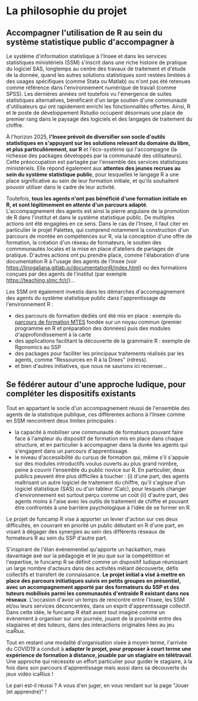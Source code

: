 # La philosophie du projet


## Accompagner l'utilisation de R au sein du système statistique public d'accompagner à

Le système d'information statistique à l'Insee et dans les services statistiques ministériels (SSM) s'inscrit dans une riche histoire de pratique du logiciel SAS, longtemps au centre des travaux de traitement et d'étude de la donnée, quand les autres solutions statistiques sont restées limitées à des usages spécifiques (comme Stata ou Matlab) ou n'ont pas été retenues comme référence dans l'environnement numérique de travail (comme SPSS). Les dernières années ont toutefois vu l'émergence de suites statistiques alternatives, bénéficant d'un large soutien d'une communauté d'utilisateurs qui ont rapidement enrichi les fonctionnalités offertes. Ainsi, R et le poste de développement Rstudio occupent désormais une place de premier rang dans le paysage des logiciels et des langages de traitement du chiffre. 

À l'horizon 2025, **l'Insee prévoit de diversifier son socle d'outils statistiques en s'appuyant sur les solutions relevant du domaine du libre, et plus particulièrement, sur R** et l'éco-système qui l'accompagne (la richesse des packages développés par la communauté des utilisateurs). Cette préoccupation est partagée par l'ensemble des services statistiques ministériels. Elle répond également aux **attentes des jeunes recrues au sein du système statistique public**, pour lesquelles le langage R a une place significative au sein de leur formation initiale, et qu'ils souhaitent pouvoir utiliser dans le cadre de leur activité. 

Toutefois, **tous les agents n'ont pas bénéficié d'une formation initiale en R, et sont légitimement en attente d'un parcours adapté**. L'accompagnement des agents est ainsi la pierre angulaire de la promotion de R dans l'institut et dans le système statistique public. De multiples actions ont été engagées en ce sens. Dans le cas de l'Insee, il faut citer en particulier le projet Palettes, qui comprend notamment la construction d'un parcours de montée en compétences sur R, via la conception d'une offre de formation, la création d'un réseau de formateurs, le soutien des commmunautés locales et la mise en place d'ateliers de partages de pratique. D'autres actions ont pu prendre place, comme l'élaboration d'une documentation R à l'usage des agents de l'Insee (voir https://linogaliana.gitlab.io/documentationR/index.html) ou des formations conçues par des agents de l'institut (par exemple https://teaching.slmc.fr/r/)... 

Les SSM ont également investis dans les démarches d'accompagnement des agents du système statistique public dans l'apprentissage de l'environnement R : 

- des parcours de formation dédiés ont été mis en place : exemple du [parcours de formation MTES](https://mtes-mct.github.io/parcours-r/) fondée sur un noyau commun (premier programme en R et préparation des données) puis des modules d'approfondissement à la carte
- des applications facilitant la découverte de la grammaire R : exemple de Rgonomics au SSP
- des packages pour faciliter les principaux traitements réalisés par les agents, comme  "Ressources en R à la Drees" (rdress).
- et bien d'autres initiatives, que nous ne saurions ici recenser...

## Se fédérer autour d'une approche ludique, pour compléter les dispositifs existants

Tout en appartant le socle d'un accompagnement réussi de l'ensemble des agents de la statistique publique, ces différentes actions à l'Insee comme en SSM rencontrent deux limites principales : 

- la capacité à mobiliser une communauté de formateurs pouvant faire face à l'ampleur du dispositif de formation mis en place dans chaque structure, et en particulier à accompagner dans la durée les agents qui s'engagent dans un parcours d'apprentissage. 
- le niveau d'accessibilité du cursus de formation qui, même s'il s'appuie sur des modules introductifs voulus ouverts au plus grand nombre, peine à couvrir l'ensemble du public novice sur R. En particulier, deux publics peuvent être plus difficiles à toucher : (i) d'une part, des agents maîtrisant un autre logiciel de traitement du chiffre, qu'il s'agisse d'un logiciel statistique (SAS) ou d'un tableur (Calc), pour lesquels changer d'environnement est surtout perçu comme un coût (ii) d'autre part, des agents moins à l'aise avec les outils de traitement de chiffre et pouvant être confrontés à une barrière psychologique à l'idée de se former en R. 

Le projet de funcamp R vise à apporter un levier d'action sur ces deux difficultés, en couvrant en priorité un public débutant en R d'une part, en visant à dégager des synergies au sein des différents réseaux de formateurs R au sein du SSP d'autre part. 

S'inspirant de l'élan événementiel qu'apporte un hackathon, mais davantage axé sur la pédagogie et le jeu que sur la compétitition et l'expertise, le funcamp R se définit comme un dispositif ludique réunissant un large nombre d'acteurs dans des activités mêlant découverte, défis collectifs et transfert de connaissance. 
**Le projet initial a visé à mettre en place des parcours initiatiques suivis en petits groupes en présentiel, avec un accompagnement apporté par des formateurs du SSP et des tuteurs mobilisés parmi les communautés d'entraide R existant dans nos réseaux**. L'occasion d'avoir un temps de rencontre entre l'Insee, les SSM et/ou leurs services déconcentrés, dans un esprit d'apprentissage collectif. Dans cette idée, le funcamp R était avant tout imaginé comme un évènement à organiser sur une journée, jouant de la proximité entre des stagiaires et des tuteurs, dans des interactions originales liées au jeu icaRius.

Tout en restant une modalité d'organisation visée à moyen terme, l'arrivée du COVID19 a conduit à **adapter le projet, pour proposer à court terme une expérience de formation à distance, jouable par un stagiaire en télétravail**. Une approche qui nécessite un effort particulier pour guider le stagiaire, à la fois dans son parcours d'apprentissage mais aussi dans sa découverte du jeux vidéo icaRius !

Le pari est-il réussi ? A vous d'en juger, en vous rendant sur la page "Jouer (et apprendre)" !



